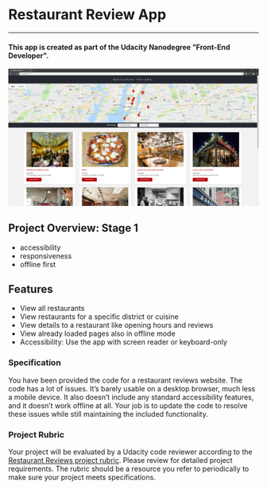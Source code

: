 # Restaurant Review App
---
#### This app  is created as part of the Udacity Nanodegree "Front-End Developer". 

![Screenshot](Screenshot.png)

## Project Overview: Stage 1 

- accessibility
- responsiveness
- offline first

## Features

- View all restaurants
- View restaurants for a specific district or cuisine
- View details to a restaurant like opening hours and reviews
- View already loaded pages also in offline mode
- Accessibility: Use the app with screen reader or keyboard-only

### Specification

You have been provided the code for a restaurant reviews website. The code has a lot of issues. It’s barely usable on a desktop browser, much less a mobile device. It also doesn’t include any standard accessibility features, and it doesn’t work offline at all. Your job is to update the code to resolve these issues while still maintaining the included functionality.

### Project Rubric

Your project will be evaluated by a Udacity code reviewer according to the [Restaurant Reviews project rubric](https://review.udacity.com/#!/rubrics/1090/view). Please review for detailed project requirements. The rubric should be a resource you refer to periodically to make sure your project meets specifications.


